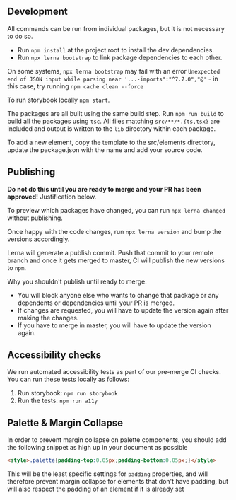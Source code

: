 ## Development

All commands can be run from individual packages, but it is not necessary to do so.

- Run `npm install` at the project root to install the dev dependencies.
- Run `npx lerna bootstrap` to link package dependencies to each other.

On some systems, `npx lerna bootstrap` may fail with an error `Unexpected end of JSON input while parsing near '...-imports":"^7.7.0","@'` - in this case, try running `npm cache clean --force`

To run storybook locally `npm start`.

The packages are all built using the same build step. Run `npm run build` to build all the packages using `tsc`. All files matching `src/**/*.{ts,tsx}` are included and output is written to the `lib` directory within each package.

To add a new element, copy the template to the src/elements directory, update the package.json with the name and add your source code.
 
## Publishing

**Do not do this until you are ready to merge and your PR has been approved!** Justification below.

To preview which packages have changed, you can run `npx lerna changed` without publishing.

Once happy with the code changes, run `npx lerna version` and bump the versions accordingly.

Lerna will generate a publish commit. Push that commit to your remote branch and once it gets merged to master, CI will publish the new versions to `npm`.

Why you shouldn't publish until ready to merge:

- You will block anyone else who wants to change that package or any dependents or dependencies until your PR is merged.
- If changes are requested, you will have to update the version again after making the changes.
- If you have to merge in master, you will have to update the version again.

## Accessibility checks

We run automated accessibility tests as part of our pre-merge CI checks. You can run these tests locally as follows:

1. Run storybook: `npm run storybook`
2. Run the tests: `npm run a11y`

## Palette & Margin Collapse

In order to prevent margin collapse on palette components, you should
add the following snippet as high up in your document as possible

```html
<style>.palette{padding-top:0.05px;padding-bottom:0.05px;}</style>
```

This will be the least specific settings for `padding` properties, and
will therefore prevent margin collapse for elements that don't have
padding, but will also respect the padding of an element if it is
already set

